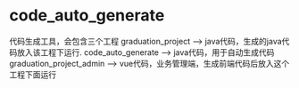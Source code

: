 # code_auto_generate
代码生成工具，会包含三个工程
graduation_project --> java代码，生成的java代码放入该工程下运行.
code_auto_generate --> java代码，用于自动生成代码
graduation_project_admin --> vue代码，业务管理端，生成前端代码后放入这个工程下面运行